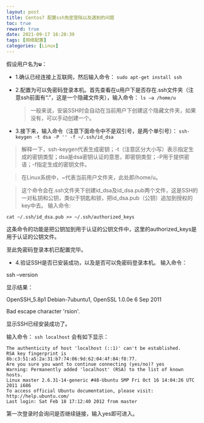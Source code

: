 ```yaml
---
layout: post
title: Centos7 配置ssh免密登陆以及遇到的问题
toc: true
reward: true
date: 2021-09-17 16:28:39
tags: [网络配置]
categories: [Linux]
---
```

假设用户名为**u**：
* 1.确认已经连接上互联网，然后输入命令：
  `sudo apt-get install ssh`
* 2.配置为可以免密码登录本机。首先查看在u用户下是否存在.ssh文件夹（注意ssh前面有“.”，这是一个隐藏文件夹），输入命令：
    `ls –a /home/u`

    >一般来说，安装SSH时会自动在当前用户下创建这个隐藏文件夹，如果没有，可以手动创建一个。

* 3.接下来，输入命令（注意下面命令中不是双引号，是两个单引号）：
`ssh-keygen -t dsa -P '' -f ~/.ssh/id_dsa`

>解释一下，ssh-keygen代表生成密钥；-t（注意区分大小写）表示指定生成的密钥类型；dsa是dsa密钥认证的意思，即密钥类型；-P用于提供密语；-f指定生成的密钥文件。

>在Linux系统中，~代表当前用户文件夹，此处即/home/u。

>这个命令会在.ssh文件夹下创建id_dsa及id_dsa.pub两个文件，这是SSH的一对私钥和公钥，类似于钥匙和锁，把id_dsa.pub（公钥）追加到授权的key中去。
输入命令:

`cat ~/.ssh/id_dsa.pub >> ~/.ssh/authorized_keys`

这条命令的功能是把公钥加到用于认证的公钥文件中，这里的authorized_keys是用于认证的公钥文件。

至此免密码登录本机已配置完毕。

* 4.验证SSH是否已安装成功，以及是否可以免密码登录本机。
输入命令：

ssh –version

显示结果：

OpenSSH_5.8p1 Debian-7ubuntu1, OpenSSL 1.0.0e 6 Sep 2011

Bad escape character 'rsion'.

显示SSH已经安装成功了。

输入命令：
`ssh localhost`
会有如下显示：
```
The authenticity of host 'localhost (::1)' can't be established.
RSA key fingerprint is 8b:c3:51:a5:2a:31:b7:74:06:9d:62:04:4f:84:f8:77.
Are you sure you want to continue connecting (yes/no)? yes
Warning: Permanently added 'localhost' (RSA) to the list of known hosts.
Linux master 2.6.31-14-generic #48-Ubuntu SMP Fri Oct 16 14:04:26 UTC 2011 i686
To access official Ubuntu documentation, please visit:
http://help.ubuntu.com/
Last login: Sat Feb 18 17:12:40 2012 from master
```
第一次登录时会询问是否继续链接，输入yes即可进入。